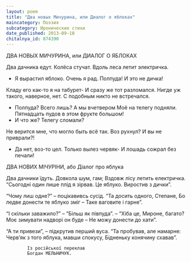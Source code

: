 ```yaml
---
layout: poem
title: "Два новых Мичурина, или Диалог о яблоках"
maincategory: Поэзия
subcategory: Иронические стихи
date_published: 2013-09-10
chitalnya_id: 874390
---
```




ДВА НОВЫХ МИЧУРИНА, или ДИАЛОГ О ЯБЛОКАХ

Два дачника едут. Колёса стучат.
Вдоль леса летит электричка.
- Я вырастил яблоко. Очень я рад.
Полпуда! И это не дичка!

Кладу его как-то я на табурет-
И сразу же тот разломался.
Нигде уж такого, наверное, нет.
С подобным никто не встречался.

- Полпуда? Всего лишь? А мы вчетвером
Моё на телегу подняли.
Пятнадцать пудов в этом фрукте большом!
- И что же? Телегу сломали?

Не верится мне, что могло быть всё так.
Воз рухнул? И вы не приврали?!
- Да нет, воз-то цел. Только вылез червяк-
И лошадь сожрал без печали!

ДВА НОВИХ МІЧУРІНИ,
або Діалог про яблука

Два дачники їдуть. Довкола шум, гам;
Вздовж лісу летить електричка.
“Сьогодні один лише плід я зірвав.
Це яблуко. Виростив з дички”. 

“Чому лиш одне?” – поцікавивсь сусід.
“Та досить одного, Степане,
Бо ледве донести те яблуко зміг –
Таке ваговите і гарне”. 

“І скільки заважило?” – “Більш як півпуда”. –
“Хіба це, Мироне, багато?
Моє зимувати надворі он буде –
Не можу донести до хати”. 

“А ти привези”, – підкрутив перший вуса.
“Та пробував, але намарне:
Черв’як з того яблука, мавши спокусу,
Бідненьку конячину схавав”.

            Із російської переклав
            Богдан МЕЛЬНИЧУК.






